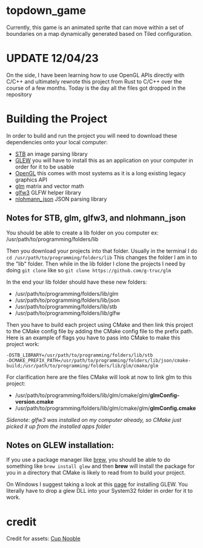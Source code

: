 # topdown_game
Currently, this game is an animated sprite that can move within a set of boundaries on a map dynamically generated based
on Tiled configuration.

# UPDATE 12/04/23
On the side, I have been learning how to use OpenGL APIs directly with C/C++ and ultimately rewrote this project from
Rust to C/C++ over the course of a few months. Today is the day all the files got dropped in the repository

# Building the Project

In order to build and run the project you will need to download these dependencies onto your local computer:

- [STB](https://github.com/nothings/stb) an image parsing library
- [GLEW](https://glew.sourceforge.net/) you will have to install this as an application on your computer in order for it to be usable
- [OpenGL](https://www.opengl.org/) this comes with most systems as it is a long existing legacy graphics API
- [glm](https://github.com/g-truc/glm) matrix and vector math
- [glfw3](https://github.com/glfw/glfw) GLFW helper library
- [nlohmann_json](https://github.com/nlohmann/json) JSON parsing library

## Notes for STB, glm, glfw3, and nlohmann_json

You should be able to create a lib folder on you computer ex: /usr/path/to/programming/folders/lib

Then you download your projects into that folder. Usually in the terminal I do `cd /usr/path/to/programming/folders/lib`
This changes the folder I am in to the "lib" folder. Then while in the lib folder I clone the projects I need by doing `git clone`
like so `git clone https://github.com/g-truc/glm`

In the end your lib folder should have these new folders:
- /usr/path/to/programming/folders/lib/glm
- /usr/path/to/programming/folders/lib/json
- /usr/path/to/programming/folders/lib/stb
- /usr/path/to/programming/folders/lib/glfw

Then you have to build each project using CMake and then link this project to the CMake config file by adding the CMake config
file to the prefix path. Here is an example of flags you have to pass into CMake to make this project work:

```
-DSTB_LIBRARY=/usr/path/to/programming/folders/lib/stb
-DCMAKE_PREFIX_PATH=/usr/path/to/programming/folders/lib/json/cmake-build;/usr/path/to/programming/folders/lib/glm/cmake/glm
```

For clarification here are the files CMake will look at now to link glm to this project:
- /usr/path/to/programming/folders/lib/glm/cmake/glm/**glmConfig-version.cmake**
- /usr/path/to/programming/folders/lib/glm/cmake/glm/**glmConfig.cmake**

*Sidenote: glfw3 was installed on my computer already, so CMake just picked it up from the installed apps folder*

## Notes on GLEW installation:
If you use a package manager like [brew](https://brew.sh/), you should be able to do something like `brew install glew` 
and then **brew** will install the package for you in a directory that CMake is likely to read from to build your project.

On Windows I suggest taking a look at this [page](https://glew.sourceforge.net/install.html) for installing GLEW. You
literally have to drop a glew DLL into your System32 folder in order for it to work.

# credit
Credit for assets: [Cup Nooble](https://cupnooble.itch.io/) 